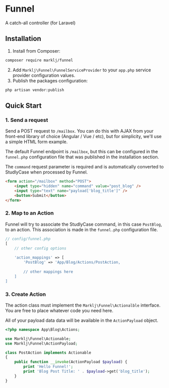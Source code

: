 # Funnel
A catch-all controller (for Laravel)

## Installation
1. Install from Composer:
```sh
composer require marklj/funnel
```
2. Add `Marklj\Funnel\FunnelServiceProvider` to your `app.php` service provider configuration values.
3. Publish the packages configuration:
```sh
php artisan vendor:publish
```
## Quick Start
### 1. Send a request
Send a POST request to `/mailbox`. You can do this with AJAX from your front-end library of choice (Angular / Vue / etc), but for simplicity, we'll use a simple HTML form example.

The default Funnel endpoint is `/mailbox`, but this can be configured in the `funnel.php` configuration file that was published in the installation section.

The `command` request parameter is required and is automatically converted to StudlyCase when processed by Funnel.

```html
<form action="/mailbox" method="POST">
    <input type="hidden" name="command" value="post_blog" />
    <input type="text" name="payload['blog_title']" />
    <button>Submit</button>
</form> 
```

### 2. Map to an Action
Funnel will try to associate the StudlyCase command, in this case `PostBlog`, to an action. This association is made in the `funnel.php` configuration file.

```php
// config/funnel.php
[
    // other config options
    
    'action_mappings' => [
        'PostBlog' => 'App/Blog/Actions/PostAction,
        
        // other mappings here
    ]
]
```

### 3. Create Action
The action class must implement the `Marklj\Funnel\Actionalble` interface. You are free to place whatever code you need here.

All of your payload data data will be available in the `ActionPayload` object. 
```php
<?php namespace App\Blog\Actions;

use Marklj\Funnel\Actionable;
use Marklj\Funnel\ActionPayload;

class PostAction implements Actionable 
{
    public function __invoke(ActionPayload $payload) {
        print 'Hello Funnel!';
        print 'Blog Post Title: ' . $payload->get('blog_title');
    }
}
```